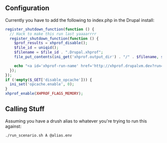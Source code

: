 ## Configuration

Currently you have to add the following to index.php in the Drupal install:

```php
register_shutdown_function(function () {
  // Hack to make this run last yaaaarrrr
  register_shutdown_function(function () {
    $prof_results = xhprof_disable();
    $file_id = uniqid();
    $filename = $file_id . ".Drupal.xhprof";
    file_put_contents(ini_get('xhprof.output_dir') . "/" . $filename, serialize($prof_results));

    echo "<a id='xhprof-run-name' href='http://xhprof.drupalvm.dev?run={$file_id}&source=Drupal'>$filename</a>";
  });
});
if (!empty($_GET['disable_opcache'])) {
  ini_set('opcache.enable', 0);
}
xhprof_enable(XHPROF_FLAGS_MEMORY);
```

## Calling Stuff
Assuming you have a drush alias to whatever you're trying to run this against:

```bash
./run_scenario.sh A @alias.env
```
